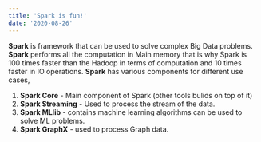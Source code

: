 ```yaml
---
title: 'Spark is fun!'
date: '2020-08-26'
---
```


**Spark** is framework that can be used to solve complex Big Data problems.
**Spark** performs all the computation in Main memory that is why Spark is 100 times faster than the Hadoop in terms of computation and 10 times faster in IO operations.
**Spark** has various components for different use cases,

1. **Spark Core** - Main component of Spark (other tools bulids on top of it)
2. **Spark Streaming** - Used to process the stream of the data.
3. **Spark MLlib** - contains machine learning algorithms can be used to solve ML problems.
4. **Spark GraphX** - used to process Graph data.

